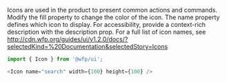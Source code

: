 Icons are used in the product to present common actions and commands. Modify the fill property to change the color of the icon. The name property defines which icon to display. For accessibility, provide a context-rich description with the description prop. For a full list of icon names, see http://cdn.wfp.org/guides/ui/v1.2.0/docs/?selectedKind=%20Documentation&selectedStory=Icons

```js
import { Icon } from '@wfp/ui';
```

```js
<Icon name="search" width={100} height={100} />
```